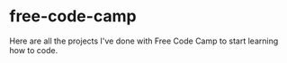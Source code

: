 # free-code-camp
Here are all the projects I've done with Free Code Camp to start learning how to code.
